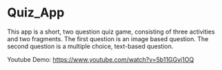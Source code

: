 # Quiz_App

This app is a short, two question quiz game, consisting of three activities and two fragments. The first question is an 
image based question. The second question is a multiple choice, text-based question. 

Youtube Demo: https://www.youtube.com/watch?v=5b11GGvj1OQ 
